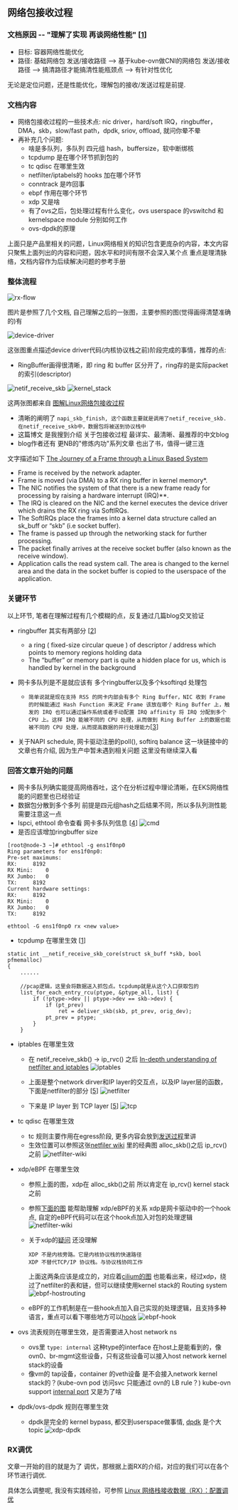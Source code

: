 ## 网络包接收过程

### 文档原因 -- "理解了实现 再谈网络性能" [[1]]
 - 目标: 容器网络性能优化
 - 路径: 基础网络包 发送/接收路径 --> 基于kube-ovn做CNI的网络包 发送/接收路径 --> 搞清路径才能搞清性能瓶颈点 --> 有针对性优化

无论是定位问题，还是性能优化，理解包的接收/发送过程是前提.

### 文档内容
- 网络包接收过程的一些技术点: nic driver，hard/soft IRQ，ringbuffer，DMA，skb，slow/fast path，dpdk, sriov, offload, 就问你晕不晕 
- 再补充几个问题:
  - 啥是多队列，多队列 四元组 hash，buffersize，软中断绑核
  - tcpdump 是在哪个环节抓到包的
  - tc qdisc 在哪里生效  
  - netfilter/iptabels的 hooks 加在哪个环节
  - conntrack 是咋回事
  - ebpf 作用在哪个环节
  - xdp 又是啥
  - 有了ovs之后，包处理过程有什么变化，ovs userspace 的vswitchd 和 kernelspace module 分别如何工作
  - ovs-dpdk的原理

上面只是产品里相关的问题，Linux网络相关的知识包含更庞杂的内容，本文内容只聚焦上面列出的内容和问题，因水平和时间有限不会深入某个点 重点是理清脉络，文档内容作为后续解决问题的参考手册


### 整体流程

![rx-flow](../pics/rx-flow.jpeg)

图片是参照了几个文档, 自己理解之后的一张图，主要参照的图(觉得画得清楚准确的)有

![device-driver](../pics/RX.png)

这张图重点描述device driver代码(内核协议栈之前)阶段完成的事情，推荐的点:
- RingBuffer画得很清晰，即 ring 和 buffer 区分开了，ring存的是实际packet的索引(descriptor)

![netif_receive_skb](../pics/netif_receive_skb.jpeg)
![kernel_stack](../pics/kernel_stack.jpeg)

这两张图都来自 [图解Linux网络包接收过程](https://zhuanlan.zhihu.com/p/256428917)
- 清晰的阐明了 ```napi_skb_finish, 这个函数主要就是调用了netif_receive_skb.  在netif_receive_skb中，数据包将被送到协议栈中```
- 这篇博文 是我搜到介绍 关于包接收过程 最详实、最清晰、最推荐的中文blog
- blog作者还有 更NB的"修炼内功"系列文章 也出了书，值得一键三连

文字描述如下 [The Journey of a Frame through a Linux Based System](https://www.fir3net.com/UNIX/Linux/the-journey-of-a-frame-through-a-linux-based-system.html)
- Frame is received by the network adapter.
- Frame is moved (via DMA) to a RX ring buffer in kernel memory*.
- The NIC notifies the system of that there is a new frame ready for processing by raising a hardware interrupt (IRQ)**.
- The IRQ is cleared on the NIC and the kernel executes the device driver which drains the RX ring via SoftIRQs.
- The SoftIRQs place the frames into a kernel data structure called an sk_buff or “skb” (i.e socket buffer).
- The frame is passed up through the networking stack for further processing.
- The packet finally arrives at the receive socket buffer (also known as the receive window).
- Application calls the read system call. The area is changed to the kernel area and the data in the socket buffer is copied to the userspace of the application.

### 关键环节
以上环节, 笔者在理解过程有几个模糊的点，反复通过几篇blog交叉验证
- ringbuffer 其实有两部分 [[2]]
  - a ring ( fixed-size circular queue ) of descriptor / address which points to memory regions holding data
  - The “buffer” or memory part is quite a hidden place for us, which is handled by kernel in the background
  
- 网卡多队列是不是就应该有 多个ringbuffer以及多个ksoftirqd 处理包
  - ```简单说就是现在支持 RSS 的网卡内部会有多个 Ring Buffer，NIC 收到 Frame 的时候能通过 Hash Function 来决定 Frame 该放在哪个 Ring Buffer 上，触发的 IRQ 也可以通过操作系统或者手动配置 IRQ affinity 将 IRQ 分配到多个 CPU 上。这样 IRQ 能被不同的 CPU 处理，从而做到 Ring Buffer 上的数据也能被不同的 CPU 处理，从而提高数据的并行处理能力```[[3]]

- 关于NAPI schedule, 网卡驱动注册的poll(), softirq balance 这一块链接中的文章也有介绍, 因为生产中暂未遇到相关问题 这里没有继续深入看

### 回答文章开始的问题

- 网卡多队列确实能提高网络吞吐，这个在分析过程中理论清晰，在EKS网络性能的问题里也已经验证
- 数据包分散到多个多列 前提是四元组hash之后结果不同，所以多队列测性能需要注意这一点
- lspci, ethtool 命令查看 网卡多队列信息 [[4]]
  ![cmd](../pics/lspci+ethtool.png)
- 是否应该增加ringbuffer size
```
[root@node-3 ~]# ethtool -g ens1f0np0
Ring parameters for ens1f0np0:
Pre-set maximums:
RX:		8192
RX Mini:	0
RX Jumbo:	0
TX:		8192
Current hardware settings:
RX:		8192
RX Mini:	0
RX Jumbo:	0
TX:		8192

ethtool -G ens1f0np0 rx <new value>
```
- tcpdump 在哪里生效 [[1]]
```
static int __netif_receive_skb_core(struct sk_buff *skb, bool pfmemalloc)
{
    ......

    //pcap逻辑，这里会将数据送入抓包点。tcpdump就是从这个入口获取包的
    list_for_each_entry_rcu(ptype, &ptype_all, list) {
        if (!ptype->dev || ptype->dev == skb->dev) {
            if (pt_prev)
                ret = deliver_skb(skb, pt_prev, orig_dev);
            pt_prev = ptype;
        }
    }
```

- iptables 在哪里生效
  
  - 在 netif_receive_skb() -> ip_rvc() 之后 [In-depth understanding of netfilter and iptables](https://www.sobyte.net/post/2022-04/understanding-netfilter-and-iptables/)
  ![iptables](../pics/iptables.png)

  - 上面是整个network dirver和IP layer的交互点，以及IP layer层的函数，下面是netfilter的部分 [[5]]
  ![netfilter](../pics/netfilter.png)
    
  - 下来是 IP layer 到 TCP layer [[5]]
    ![tcp](../pics/tcp-layer.png)
    

- tc qdisc 在哪里生效
  - tc 规则主要作用在egress阶段, 更多内容会放到[发送过程](TX.md)里讲
  - 生效位置可以参照这张[netfiler wiki](https://en.wikipedia.org/wiki/Netfilter#/media/File:Netfilter-packet-flow.svg) 里的经典图
    alloc_skb()之后 ip_rcv()之前
    ![netfilter-wiki](../pics/Netfilter-packet-flow.svg)


- xdp/eBPF 在哪里生效
  - 参照上面的图，xdp在 alloc_skb()之前 所以肯定在 ip_rcv() kernel stack 之前
  - 参照[下面的图](https://www.seekret.io/blog/a-gentle-introduction-to-xdp/) 能帮助理解 xdp/eBPF的关系
    xdp是网卡驱动中的一个hook点, 自定的eBPF代码可以在这个hook点加入对包的处理逻辑
    ![netfilter-wiki](../pics/xdp.webp)
  - 关于xdp的[疑问](https://mp.weixin.qq.com/s?__biz=MzkyMTIzMTkzNA==&mid=2247511570&idx=1&sn=18d5f1045b7ed6e27e1c8fb36302c3f9&chksm=c1845943f6f3d055c2533d580acb2d4258daf2a84ffba30e2cc6376b3ffdb1687773ed4c19a3&cur_album_id=1843108380194750466&scene=190#rd) 还没理解
    ```
    XDP 不是内核旁路。它是内核协议栈的快速路径
    XDP 不替代TCP/IP 协议栈。与协议栈协同工作
    ```
    上面这两条应该是成立的，对应着[cilium的图](https://cilium.io/blog/2021/05/11/cni-benchmark/) 也能看出来，经过xdp，绕过了netfilter的表和链，但可以继续使用kernel stack的 Routing system
    ![ebpf-hostrouting](../pics/ebpf_hostrouting.png)    
   
  - eBPF的工作机制是在一些hook点加入自己实现的处理逻辑，且支持多种语言，重点可以看下哪些地方可以[hook](https://ebpf.io/what-is-ebpf/)
    ![ebpf-hook](../pics/ebpf-hook.png)

- ovs 流表规则在哪里生效，是否需要进入host network ns
  - ovs里 ```type: internal``` 这种type的interface 在host上是能看到的，像 ovn0、br-mgmt这些设备，只有这些设备可以接入host network kernel stack的设备
  - 像vm的 tap设备，container 的veth设备 是不会接入network kernel stack的？(kube-ovn pod 访问svc 只能通过 ovn的 LB rule？) kube-ovn support [internal port](https://github.com/kubeovn/kube-ovn/wiki/%E4%BD%BF%E7%94%A8ovs-internal-port-%E5%AE%9E%E7%8E%B0Pod-NIC) 又是为了啥

- dpdk/ovs-dpdk 规则在哪里生效
  - dpdk是完全的 kernel bypass, 都交到userspace做事情, [dpdk](https://mp.weixin.qq.com/s?__biz=MzkyMTIzMTkzNA==&mid=2247523649&idx=1&sn=5bcdd0efff2d2322df4af877ea61bfcd&chksm=c1846a10f6f3e3061cb336a623a28ec04cedb002f5bf5293175412b0973119d4625fac868870&cur_album_id=1843108380194750466&scene=190#rd) 是个大topic
  ![xdp-dpdk](../pics/xdp-dpdk.png)

### RX调优

文章一开始的目的就是为了 调优，那根据上面RX的介绍，对应的我们可以在各个环节进行调优.

具体怎么调整呢, 我没有实践经验，可参照 [Linux 网络栈接收数据（RX）：配置调优](https://mp.weixin.qq.com/s/iDlngjHZ0oA9KgA0WoX36Q)

[1]: https://zhuanlan.zhihu.com/p/256428917
[2]: https://medium.com/coccoc-engineering-blog/linux-network-ring-buffers-cea7ead0b8e8
[3]: https://ylgrgyq.github.io/2017/07/23/linux-receive-packet-1
[4]: http://xusenqi.site/2018/11/23/%E7%BD%91%E5%8D%A1%E5%A4%9A%E9%98%9F%E5%88%97%E6%80%BB%E7%BB%93/
[5]: https://mp.weixin.qq.com/s?__biz=MzkyMTIzMTkzNA==&mid=2247510568&idx=1&sn=79f335aaab5c0a36c0a66c5bfb1619ae&chksm=c1845d79f6f3d46f81b6fd24335eb8994c9daf21b6846d80af2cad73d9f638c5dda48b02892c&scene=21#wechat_redirect